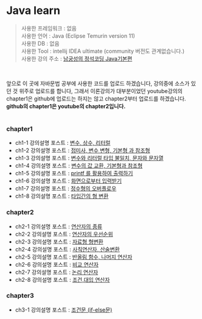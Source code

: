 # Java learn

>사용한 프레임워크 : 없음<br>
>사용한 언어 : Java (Eclipse Temurin version 11)<br>
>사용한 DB : 없음<br>
>사용한 Tool : intellij IDEA ultimate (community 버전도 관계없습니다.)<br>
>사용한 강의 주소 : <a href="https://www.youtube.com/playlist?list=PLW2UjW795-f6xWA2_MUhEVgPauhGl3xIp">남궁성의 정석코딩 Java기본편</a><br>
<br>

앞으로 이 곳에 자바문법 공부에 사용한 코드를 업로드 하겠습니다, 강의중에 소스가 있던 것 위주로 업로드를 합니다, 그래서 이론강의가 대부분이었던 youtube강의의 chapter1은 github에 업로드는 하지는 않고 chapter2부터 업로드를 하겠습니다. <b>github의 chapter1은 youtube의 chapter2입니다.</b><br><br>

### chapter1
  * ch1-1 강의설명 포스트 : <a href="https://juniorprogram.tistory.com/62?category=1049727">변수, 상수, 리터럴</a>
  * ch1-2 강의설명 포스트 : <a href="https://juniorprogram.tistory.com/64?category=1049727">접미사, 변수 변형, 기본형 과 참조형</a>
  * ch1-3 강의설명 포스트 : <a href="https://juniorprogram.tistory.com/65?category=1049727">변수와 리터럴 타입 불일치, 문자와 문자열</a>
  * ch1-4 강의설명 포스트 : <a href="https://juniorprogram.tistory.com/66?category=1049727">변수의 값 교환, 기본형과 참조형</a>
  * ch1-5 강의설명 포스트 : <a href="https://juniorprogram.tistory.com/68?category=1049727">printf 를 활용하여 출력하기</a>
  * ch1-6 강의설명 포스트 : <a href="https://juniorprogram.tistory.com/68?category=1049727">화면으로부터 입력받기</a>
  * ch1-7 강의설명 포스트 : <a href="https://juniorprogram.tistory.com/73?category=1049727">정수형의 오버플로우</a>
  * ch1-8 강의설명 포스트 : <a href="https://juniorprogram.tistory.com/75?category=1049727">타입간의 형 변환</a>

### chapter2
  * ch2-1 강의설명 포스트 : <a href="https://juniorprogram.tistory.com/80">연산자의 종류</a>
  * ch2-2 강의설명 포스트 : <a href="https://juniorprogram.tistory.com/81">연산자의 우선순위</a>
  * ch2-3 강의설명 포스트 : <a href="https://juniorprogram.tistory.com/83">자료형 형변환</a>
  * ch2-4 강의설명 포스트 : <a href="https://juniorprogram.tistory.com/85">사칙연산자, 산술변환</a>
  * ch2-5 강의설명 포스트 : <a href="https://juniorprogram.tistory.com/87">반올림 함수, 나머지 연산자</a>
  * ch2-6 강의설명 포스트 : <a href="https://juniorprogram.tistory.com/93">비교 연산자</a>
  * ch2-7 강의설명 포스트 : <a href="https://juniorprogram.tistory.com/94">논리 연산자</a>
  * ch2-8 강의설명 포스트 : <a href="https://juniorprogram.tistory.com/95">조건,대입 연산자</a>
 
### chapter3
  * ch3-1 강의설명 포스트 : <a href="https://juniorprogram.tistory.com/98">조건문 (if-else문)</a>
